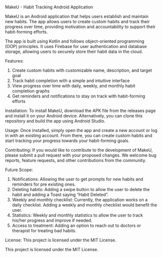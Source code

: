 MakeU - Habit Tracking Android Application

MakeU is an Android application that helps users establish and maintain new habits. The app allows users to create custom habits and track their progress over time, providing motivation and accountability to support their habit-forming efforts.

The app is built using Kotlin and follows object-oriented programming (OOP) principles. It uses Firebase for user authentication and database storage, allowing users to securely store their habit data in the cloud.

Features:
1. Create custom habits with customizable name, description, and target goal
2. Track habit completion with a simple and intuitive interface
3. View progress over time with daily, weekly, and monthly habit completion graphs
4. Get reminders and notifications to stay on track with habit-forming efforts

Installation:
To install MakeU, download the APK file from the releases page and install it on your Android device. Alternatively, you can clone this repository and build the app using Android Studio.

Usage:
Once installed, simply open the app and create a new account or log in with an existing account. From there, you can create custom habits and start tracking your progress towards your habit-forming goals.

Contributing:
If you would like to contribute to the development of MakeU, please submit a pull request with your proposed changes. We welcome bug reports, feature requests, and other contributions from the community.

Future Scope:
1. Notifications: Allowing the user to get prompts for new habits and reminders for pre existing ones.
2. Deleting habits: Adding a swipe button to allow the user to delete the habit and adding a Toast saying “Habit Deleted”.
3. Weekly and monthly checklist: Currently, the application works on a daily checklist. Adding a weekly and monthly checklist would benefit the user.
4. Statistics: Weekly and monthly statistics to allow the user to track his/her progress and improve if needed.
5. Access to treatment: Adding an option to reach out to doctors or therapist for treating bad habits.

License:
This project is licensed under the MIT License.



This project is licensed under the MIT License.

